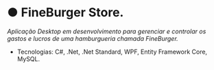 # ●	FineBurger Store.

_Aplicação Desktop em desenvolvimento para gerenciar e controlar os gastos e lucros de uma hamburgueria chamada FineBurger._

* Tecnologias: C#, .Net, .Net Standard, WPF, Entity Framework Core, MySQL.
